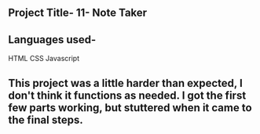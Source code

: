 ## Project Title- 11- Note Taker

## Languages used-
HTML
CSS
Javascript


## This project was a little harder than expected, I don't think it functions as needed. I got the first few parts working, but stuttered when it came to the final steps. 